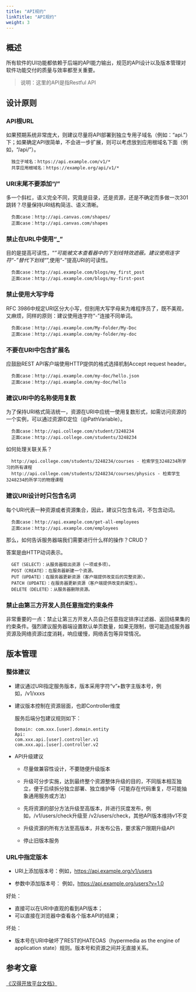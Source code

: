 ```yaml
---
title: "API规约"
linkTitle: "API规约"
weight: 3
---
```


## 概述

所有软件的UI功能都依赖于后端的API能力输出，规范的API设计以及版本管理对软件功能交付的质量与效率都至关重要。
> 说明：这里的API是指Restful API

## 设计原则

### API根URL

如果预期系统非常庞大，则建议尽量将API部署到独立专用子域名（例如：“api.”）下；如果确定API很简单，不会进一步扩展，则可以考虑放到应用根域名下面（例如，“/api/”）。

      独立子域名：https://api.example.com/v1/*
      共享应用根域名：https://example.org/api/v1/*

### URI末尾不要添加“/”

多一个斜杠，语义完全不同，究竟是目录，还是资源，还是不确定而多做一次301跳转？尽量保持URI结构简洁、语义清晰。

      负面case：http://api.canvas.com/shapes/
      正面case：http://api.canvas.com/shapes

### 禁止在URL中使用“_”

目的是提高可读性，“_”可能被文本查看器中的下划线特效遮蔽。建议使用连字符“-”替代下划线“_”,使用“-”提高URI的可读性。

      负面case：http://api.example.com/blogs/my_first_post
      正面case：http://api.example.com/blogs/my-first-post

### 禁止使用大写字母

RFC 3986中规定URI区分大小写，但别用大写字母来为难程序员了，既不美观，又麻烦，同样的原则：建议使用连字符“-”连接不同单词。

      负面case：http://api.example.com/My-Folder/My-Doc
      正面case：http://api.example.com/my-folder/my-doc

### 不要在URI中包含扩展名

应鼓励REST API客户端使用HTTP提供的格式选择机制Accept request header。

      负面case：http://api.example.com/my-doc/hello.json
      正面case：http://api.example.com/my-doc/hello

### 建议URI中的名称使用复数

为了保持URI格式简洁统一，资源在URI中应统一使用复数形式，如需访问资源的一个实例，可以通过资源ID定位（@PathVariable）。

      负面case：http://api.college.com/student/3248234
      正面case：http://api.college.com/students/3248234

如何处理关联关系？

      http://api.college.com/students/3248234/courses - 检索学生3248234所学习的所有课程
      http://api.college.com/students/3248234/courses/physics - 检索学生3248234的所学习的物理课程

### 建议URI设计时只包含名词

每个URI代表一种资源或者资源集合，因此，建议只包含名词，不包含动词。

      负面case：http://api.example.com/get-all-employees
      正面case：http://api.example.com/employees

那么，如何告诉服务器端我们需要进行什么样的操作？CRUD？

答案是由HTTP动词表示。

      GET（SELECT）：从服务器取出资源（一项或多项）。
      POST（CREATE）：在服务器新建一个资源。
      PUT（UPDATE）：在服务器更新资源（客户端提供改变后的完整资源）。
      PATCH（UPDATE）：在服务器更新资源（客户端提供改变的属性）。
      DELETE（DELETE）：从服务器删除资源。

### 禁止由第三方开发人员任意指定约束条件

非常重要的一点：禁止让第三方开发人员自己任意指定排序过滤器、返回结果集的约束条件。强烈建议服务器端设置默认单页数量，如果无限制，很可能造成服务器资源及网络资源过度消耗，响应缓慢，网络丢包等异常情况。

## 版本管理

### 整体建议

+ 建议通过URI指定服务版本，版本采用字符“v”+数字主版本号，例如，/v1/xxxs

+ 建议版本控制在资源层面，也即Controller维度

  服务后端分包建议规则如下：

      Domain: com.xxx.[user].domain.entity
      Api:
      com.xxx.api.[user].controller.v1
      com.xxx.api.[user].controller.v2

+ API升级建议

  + 尽量做兼容性设计，不要随便升级版本

  + 升级可分步实施，达到最终整个资源整体升级的目的，不同版本相互独立，便于后续拆分独立部署、独立维护等（可能存在代码重复，尽可能抽象通用服务或方法）

  + 先将资源的部分方法升级至高版本，并进行灰度发布，例如，/v1/users/check升级至 /v2/users/check，其他API版本维持v1不变

  + 升级资源的所有方法至高版本，并发布公告，要求客户限期升级API

  + 停止旧版本服务
  
### URL中指定版本

  + URI上添加版本号：例如，https://api.example.org/v1/users

  + 参数中添加版本号： 例如，https://api.example.org/users?v=1.0

  好处：

  + 直接可以在URI中直观的看到API版本；
  + 可以直接在浏览器中查看各个版本API的结果；

  坏处：

  + 版本号在URI中破坏了REST的HATEOAS（hypermedia as the engine of application state）规则。版本号和资源之间并无直接关系。

## 参考文章

[《汉得开放平台文档》](https://open.hand-china.com/document-center/doc/product/10067/10239?doc_id=34378&doc_code=6208)
